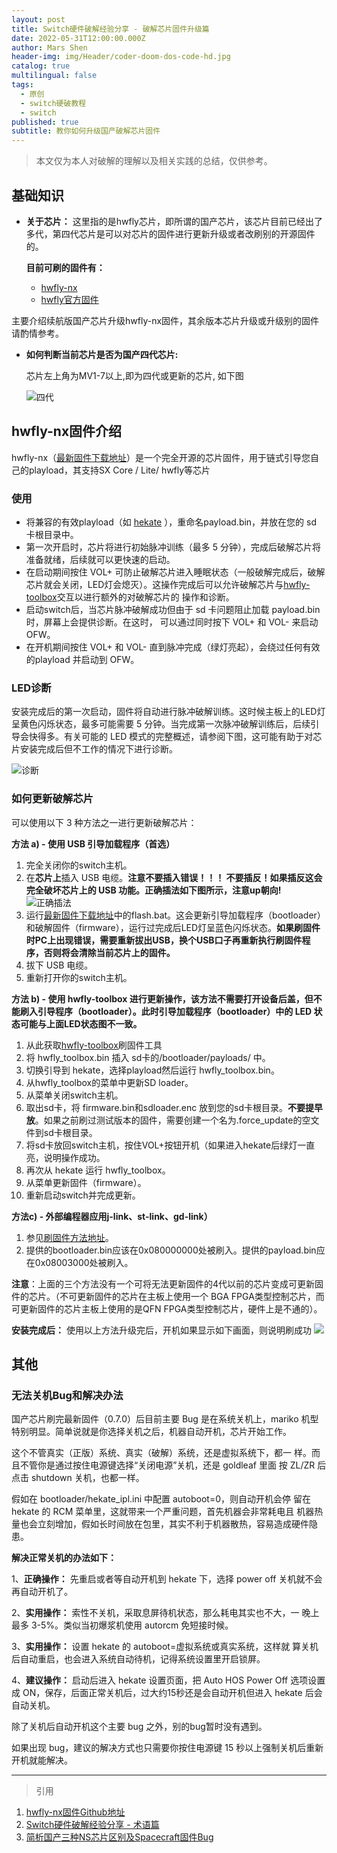 ```yaml
---
layout: post
title: Switch硬件破解经验分享 - 破解芯片固件升级篇
date: 2022-05-31T12:00:00.000Z
author: Mars Shen
header-img: img/Header/coder-doom-dos-code-hd.jpg
catalog: true
multilingual: false
tags:
  - 原创
  - switch硬破教程
  - switch
published: true
subtitle: 教你如何升级国产破解芯片固件
---
```

>本文仅为本人对破解的理解以及相关实践的总结，仅供参考。

## 基础知识

- **关于芯片：** 这里指的是hwfly芯片，即所谓的国产芯片，该芯片目前已经出了多代，第四代芯片是可以对芯片的固件进行更新升级或者改刷别的开源固件的。

	**目前可刷的固件有：**
	+ [hwfly-nx](https://github.com/hwfly-nx/firmware)
	+ [hwfly官方固件](https://www.chipnx.com/)
    
 主要介绍续航版国产芯片升级hwfly-nx固件，其余版本芯片升级或升级别的固件请酌情参考。

- **如何判断当前芯片是否为国产四代芯片:**

  芯片左上角为MV1-7以上,即为四代或更新的芯片, 如下图

   ![四代](https://raw.githubusercontent.com/sthetix/DIAGRAM/main/Flashable-Core-SWD.jpg)

## hwfly-nx固件介绍

hwfly-nx（[最新固件下载地址](https://github.com/hwfly-nx/firmware/releases/latest)）是一个完全开源的芯片固件，用于链式引导您自己的playload，其支持SX Core / Lite/ hwfly等芯片

### 使用

- 将兼容的有效playload（如 [hekate](https://github.com/CTCaer/hekate/releases) ），重命名payload.bin，并放在您的 sd 卡根目录中。
- 第一次开启时，芯片将进行初始脉冲训练（最多 5 分钟），完成后破解芯片将准备就绪，后续就可以更快速的启动。
- 在启动期间按住 VOL+ 可防止破解芯片进入睡眠状态（一般破解完成后，破解芯片就会关闭，LED灯会熄灭）。这操作完成后可以允许破解芯片与[hwfly-toolbox](https://github.com/hwfly-nx/hwfly-toolbox)交互以进行额外的对破解芯片的 操作和诊断。
- 启动switch后，当芯片脉冲破解成功但由于 sd 卡问题阻止加载 payload.bin 时，屏幕上会提供诊断。在这时， 可以通过同时按下 VOL+ 和 VOL- 来启动OFW。
- 在开机期间按住 VOL+ 和 VOL- 直到脉冲完成（绿灯亮起），会绕过任何有效的playload 并启动到 OFW。

### LED诊断

  安装完成后的第一次启动，固件将自动进行脉冲破解训练。这时候主板上的LED灯呈黄色闪烁状态，最多可能需要 5 分钟。当完成第一次脉冲破解训练后，后续引导会快得多。有关可能的 LED 模式的完整概述，请参阅下图，这可能有助于对芯片安装完成后但不工作的情况下进行诊断。

![诊断](https://camo.githubusercontent.com/e8cfc33ee7e8bd08187148d993425f666bd009369495233e25929e1ca79eee67/68747470733a2f2f692e696d6775722e636f6d2f6e48596e4266752e676966)

### 如何更新破解芯片

  可以使用以下 3 种方法之一进行更新破解芯片：

**方法 a) - 使用 USB 引导加载程序（首选）**

1. 完全关闭你的switch主机。
2. 在**芯片上**插入 USB 电缆。**注意不要插入错误！！！ 不要插反！如果插反这会完全破坏芯片上的 USB 功能。正确插法如下图所示，注意up朝向!**
![正确插法](https://ae01.alicdn.com/kf/Sb1bb02e089074625a9a484f1c9347314f/Hwfly-for-switch-lite-oled-chip-ic-cable-black-board-payment-sx-cx.png_320x320.png)
3. 运行[最新固件下载地址](https://github.com/hwfly-nx/firmware/releases/latest)中的flash.bat。这会更新引导加载程序（bootloader）和破解固件（firmware），运行过完成后LED灯呈蓝色闪烁状态。**如果刷固件时PC上出现错误，需要重新拔出USB，换个USB口子再重新执行刷固件程序，否则将会清除当前芯片上的固件。**
4. 拔下 USB 电缆。
5. 重新打开你的switch主机。

**方法 b) - 使用 hwfly-toolbox 进行更新操作，该方法不需要打开设备后盖，但不能刷入引导程序（bootloader）。此时引导加载程序（bootloader）中的 LED 状态可能与上面LED状态图不一致。**

1. 从此获取[hwfly-toolbox](https://github.com/hwfly-nx/hwfly-toolbox/releases)刷固件工具
2. 将 hwfly_toolbox.bin 插入 sd卡的/bootloader/payloads/ 中。
3. 切换引导到 hekate，选择playload然后运行 hwfly_toolbox.bin。
4. 从hwfly_toolbox的菜单中更新SD loader。
5. 从菜单关闭switch主机。
6. 取出sd卡，将 firmware.bin和sdloader.enc 放到您的sd卡根目录。**不要提早放**。如果之前刷过测试版本的固件，需要创建一个名为.force_update的空文件到sd卡根目录。
7. 将sd卡放回switch主机，按住VOL+按钮开机（如果进入hekate后绿灯一直亮，说明操作成功。
8. 再次从 hekate 运行 hwfly_toolbox。
9. 从菜单更新固件（firmware）。
10. 重新启动switch并完成更新。

**方法c) - 外部编程器应用j-link、st-link、gd-link）** 

1. 参见[刷固件方法地址](https://www.sthetix.info/flashing-updating-unbricking-the-chip/)。
2. 提供的bootloader.bin应该在0x080000000处被刷入。提供的payload.bin应在0x08003000处被刷入。


**注意**：上面的三个方法没有一个可将无法更新固件的4代以前的芯片变成可更新固件的芯片。（不可更新固件的芯片在主板上使用一个 BGA FPGA类型控制芯片，而可更新固件的芯片主板上使用的是QFN FPGA类型控制芯片，硬件上是不通的）。


**安装完成后：**
使用以上方法升级完后，开机如果显示如下画面，则说明刷成功
![](https://i.ytimg.com/vi/NvxLS_Lkwlg/maxresdefault.jpg)

## 其他

### 无法关机Bug和解决办法

国产芯片刷完最新固件（0.7.0）后目前主要 Bug 是在系统关机上，mariko 机型特别明显。简单说就是你选择关机之后，机器自动开机，芯片开始工作。

这个不管真实（正版）系统、真实（破解）系统，还是虚拟系统下，都一 样。而且不管你是通过按住电源键选择“关闭电源”关机，还是 goldleaf 里面 按 ZL/ZR 后点击 shutdown 关机，也都一样。

假如在 bootloader/hekate_ipl.ini 中配置 autoboot=0，则自动开机会停 留在 hekate 的 RCM 菜单里，这就带来一个严重问题，首先机器会非常耗电且 机器热量也会立刻增加，假如长时间放在包里，其实不利于机器散热，容易造成硬件隐患。

**解决正常关机的办法如下：**

1、**正确操作：** 先重启或者等自动开机到 hekate 下，选择 power off 关机就不会再自动开机了。

2、**实用操作：** 索性不关机，采取息屏待机状态，那么耗电其实也不大，一 晚上最多 3-5%。类似当初爆浆机使用 autorcm 免短接时候。

3、**实用操作：** 设置 hekate 的 autoboot=虚拟系统或真实系统，这样就 算关机后自动重启，也会进入系统自动待机，记得系统设置里开启锁屏。

4、**建议操作：** 启动后进入 hekate 设置页面，把 Auto HOS Power Off 选项设置成 ON，保存，后面正常关机后，过大约15秒还是会自动开机但进入 hekate 后会自动关机。

除了关机后自动开机这个主要 bug 之外，别的bug暂时没有遇到。

如果出现 bug，建议的解决方式也只需要你按住电源键 15 秒以上强制关机后重新开机就能解决。

---
> 引用



1. [hwfly-nx固件Github地址](https://github.com/hwfly-nx/firmware)
2. [Switch硬件破解经验分享 - 术语篇](https://www.marsshen.com/2022/05/29/switch-hack-terminology/)
3. [简析国产三种NS芯片区别及Spacecraft固件Bug](http://www.265xh.com/nszhinan/4246.html)
